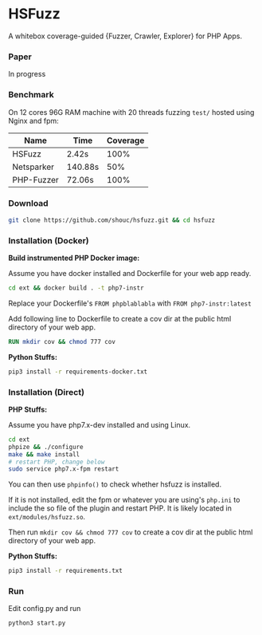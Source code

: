 # HSFuzz

A whitebox coverage-guided {Fuzzer, Crawler, Explorer} for PHP Apps.
### Paper
In progress

### Benchmark
On 12 cores 96G RAM machine with 20 threads fuzzing `test/` hosted using Nginx and fpm:

| Name       | Time    | Coverage |
|------------|---------|----------|
| HSFuzz     | 2.42s   | 100%     |
| Netsparker | 140.88s | 50%      |
| PHP-Fuzzer | 72.06s  | 100%     |

### Download
```bash
git clone https://github.com/shouc/hsfuzz.git && cd hsfuzz
```

### Installation (Docker)
**Build instrumented PHP Docker image:**


Assume you have docker installed and Dockerfile for your web app ready.

```bash
cd ext && docker build . -t php7-instr
```

Replace your Dockerfile's `FROM phpblablabla` with `FROM php7-instr:latest`


Add following line to Dockerfile to create a cov dir at the public html directory of your web app. 

```dockerfile
RUN mkdir cov && chmod 777 cov
```

**Python Stuffs:**


```bash
pip3 install -r requirements-docker.txt
```


### Installation (Direct)
**PHP Stuffs:**


Assume you have php7.x-dev installed and using Linux.

```bash
cd ext
phpize && ./configure
make && make install
# restart PHP, change below
sudo service php7.x-fpm restart
```

You can then use `phpinfo()` to check whether hsfuzz is installed. 

If it is not installed, edit the fpm or whatever you are using's `php.ini` to include the
so file of the plugin and restart PHP. It is likely located in `ext/modules/hsfuzz.so`. 

Then run `mkdir cov && chmod 777 cov` to create a cov dir at the public html directory of your web app. 

**Python Stuffs:**
```bash
pip3 install -r requirements.txt
```


### Run
Edit config.py and run 
```bash
python3 start.py
```

